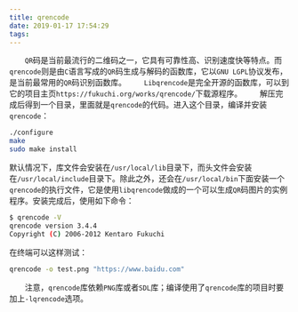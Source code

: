 ```yaml
---
title: qrencode
date: 2019-01-17 17:54:29
tags:
---
```

&emsp;&emsp;`QR`码是当前最流行的二维码之一，它具有可靠性高、识别速度快等特点。而`qrencode`则是由`C`语言写成的`QR`码生成与解码的函数库，它以`GNU LGPL`协议发布，是当前最常用的`QR`码识别函数库。
&emsp;&emsp;`Libqrencode`是完全开源的函数库，可以到它的项目主页`https://fukuchi.org/works/qrencode/`下载源程序。
&emsp;&emsp;解压完成后得到一个目录，里面就是`qrencode`的代码。进入这个目录，编译并安装`qrencode`：

``` bash
./configure
make
sudo make install
```

默认情况下，库文件会安装在`/usr/local/lib`目录下，而头文件会安装在`/usr/local/include`目录下。除此之外，还会在`/usr/local/bin`下面安装一个`qrencode`的执行文件，它是使用`libqrencode`做成的一个可以生成`QR`码图片的实例程序。安装完成后，使用如下命令：

``` bash
$ qrencode -V
qrencode version 3.4.4
Copyright (C) 2006-2012 Kentaro Fukuchi
```

在终端可以这样测试：

``` bash
qrencode -o test.png "https://www.baidu.com"
```

&emsp;&emsp;注意，`qrencode`库依赖`PNG`库或者`SDL`库；编译使用了`qrencode`库的项目时要加上`-lqrencode`选项。